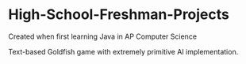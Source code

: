 # High-School-Freshman-Projects
Created when first learning Java in AP Computer Science

Text-based Goldfish game with extremely primitive AI implementation.
